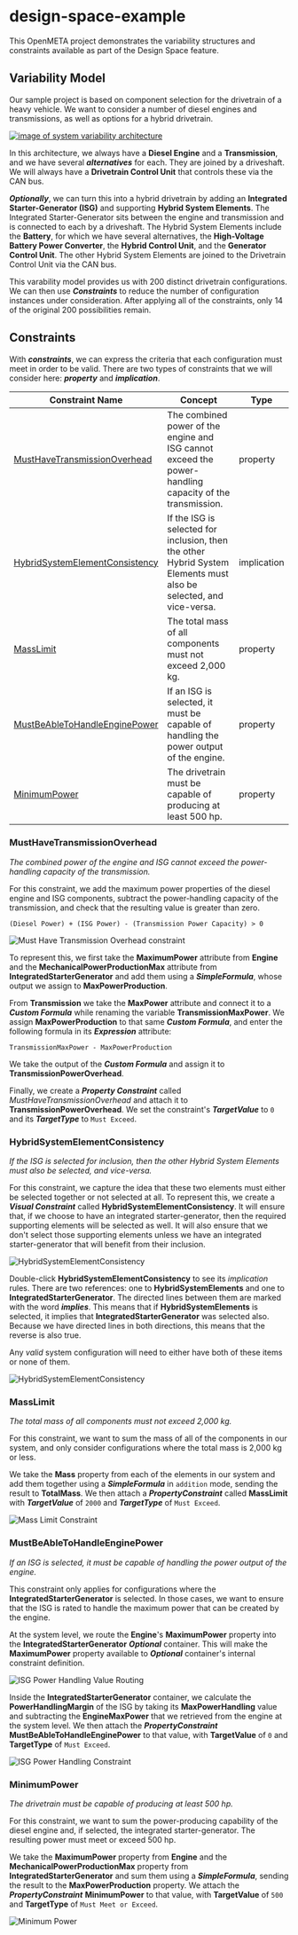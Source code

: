 # design-space-example
This OpenMETA project demonstrates the variability structures and constraints available as part of the Design Space feature.

## Variability Model
Our sample project is based on component selection for the drivetrain of a heavy vehicle. We want to consider a number of diesel engines and transmissions, as well as options for a hybrid drivetrain.

[![image of system variability architecture](images/architecture.svg)](https://docs.google.com/drawings/d/1vpe10HUfPfzYQmR3JW2pXkALklzd0Or0NvBXizgAnLQ/edit?usp=sharing)

In this architecture, we always have a **Diesel Engine** and a **Transmission**, and we have several _**alternatives**_ for each. They are joined by a driveshaft. We will always have a **Drivetrain Control Unit** that controls these via the CAN bus.

_**Optionally**_, we can turn this into a hybrid drivetrain by adding an **Integrated Starter-Generator (ISG)** and supporting **Hybrid System Elements**. The Integrated Starter-Generator sits between the engine and transmission and is connected to each by a driveshaft. The Hybrid System Elements include the **Battery**, for which we have several alternatives, the **High-Voltage Battery Power Converter**, the **Hybrid Control Unit**, and the **Generator Control Unit**. The other Hybrid System Elements are joined to the Drivetrain Control Unit via the CAN bus.

This varability model provides us with 200 distinct drivetrain configurations. We can then use _**Constraints**_ to reduce the number of configuration instances under consideration. After applying all of the constraints, only 14 of the original 200 possibilities remain.

## Constraints
With _**constraints**_, we can express the criteria that each configuration must meet in order to be valid. There are two types of constraints that we will consider here: _**property**_ and _**implication**_.

Constraint Name | Concept | Type
--------------- | ------- | ----
[MustHaveTransmissionOverhead](#musthavetransmissionoverhead) | The combined power of the engine and ISG cannot exceed the power-handling capacity of the transmission. | property
[HybridSystemElementConsistency](#hybridsystemelementconsistency) | If the ISG is selected for inclusion, then the other Hybrid System Elements must also be selected, and vice-versa. | implication
[MassLimit](#masslimit) | The total mass of all components must not exceed 2,000 kg. | property
[MustBeAbleToHandleEnginePower](#mustbeabletohandleenginepower) | If an ISG is selected, it must be capable of handling the power output of the engine. | property
[MinimumPower](#minimumpower) | The drivetrain must be capable of producing at least 500 hp. | property

### MustHaveTransmissionOverhead
_The combined power of the engine and ISG cannot exceed the power-handling capacity of the transmission._

For this constraint, we add the maximum power properties of the diesel engine and ISG components, subtract the power-handling capacity of the transmission, and check that the resulting value is greater than zero.

`(Diesel Power) + (ISG Power) - (Transmission Power Capacity) > 0`

![Must Have Transmission Overhead constraint](images/must_have_transmission_overhead.png)

To represent this, we first take the **MaximumPower** attribute from **Engine** and the **MechanicalPowerProductionMax** attribute from **IntegratedStarterGenerator** and add them using a _**SimpleFormula**_, whose output we assign to **MaxPowerProduction**.

From **Transmission** we take the **MaxPower** attribute and connect it to a _**Custom Formula**_ while renaming the variable **TransmissionMaxPower**. We assign **MaxPowerProduction** to that same _**Custom Formula**_, and enter the following formula in its _**Expression**_ attribute:

`TransmissionMaxPower - MaxPowerProduction`

We take the output of the _**Custom Formula**_ and assign it to **TransmissionPowerOverhead**.

Finally, we create a _**Property Constraint**_ called _MustHaveTransmissionOverhead_ and attach it to **TransmissionPowerOverhead**. We set the constraint's _**TargetValue**_ to `0` and its _**TargetType**_ to `Must Exceed`.

### HybridSystemElementConsistency
_If the ISG is selected for inclusion, then the other Hybrid System Elements must also be selected, and vice-versa._

For this constraint, we capture the idea that these two elements must either be selected together or not selected at all. To represent this, we create a _**Visual Constraint**_ called **HybridSystemElementConsistency**. It will ensure that, if we choose to have an integrated starter-generator, then the required supporting elements will be selected as well. It will also ensure that we don't select those supporting elements unless we have an integrated starter-generator that will benefit from their inclusion.

![HybridSystemElementConsistency](images/select_hybrid_elements.png)

Double-click **HybridSystemElementConsistency** to see its _implication_ rules. There are two references: one to **HybridSystemElements** and one to **IntegratedStarterGenerator**. The directed lines between them are marked with the word _**implies**_. This means that if **HybridSystemElements** is selected, it implies that **IntegratedStarterGenerator** was selected also. Because we have directed lines in both directions, this means that the reverse is also true.

Any _valid_ system configuration will need to either have both of these items or none of them.

![HybridSystemElementConsistency](images/select_hybrid_elements_inside.png)

### MassLimit
_The total mass of all components must not exceed 2,000 kg._

For this constraint, we want to sum the mass of all of the components in our system, and only consider configurations where the total mass is 2,000 kg or less.

We take the **Mass** property from each of the elements in our system and add them together using a _**SimpleFormula**_ in `addition` mode, sending the result to **TotalMass**. We then attach a _**PropertyConstraint**_ called **MassLimit** with _**TargetValue**_ of `2000` and _**TargetType**_ of `Must Exceed`.

![Mass Limit Constraint](images/mass_limit_constraint.png)

### MustBeAbleToHandleEnginePower
_If an ISG is selected, it must be capable of handling the power output of the engine._

This constraint only applies for configurations where the **IntegratedStarterGenerator** is selected. In those cases, we want to ensure that the ISG is rated to handle the maximum power that can be created by the engine.

At the system level, we route the **Engine**'s **MaximumPower** property into the **IntegratedStarterGenerator** _**Optional**_ container. This will make the **MaximumPower** property available to _**Optional**_ container's internal constraint definition.

![ISG Power Handling Value Routing](images/isg-power-handling-value-routing.png)

Inside the **IntegratedStarterGenerator** container, we calculate the **PowerHandlingMargin** of the ISG by taking its **MaxPowerHandling** value and subtracting the **EngineMaxPower** that we retrieved from the engine at the system level. We then attach the _**PropertyConstraint**_ **MustBeAbleToHandleEnginePower** to that value, with **TargetValue** of `0` and **TargetType** of `Must Exceed`.

![ISG Power Handling Constraint](images/isg-power-handling-constraint.png)

### MinimumPower
_The drivetrain must be capable of producing at least 500 hp._

For this constraint, we want to sum the power-producing capability of the diesel engine and, if selected, the integrated starter-generator. The resulting power must meet or exceed 500 hp.

We take the **MaximumPower** property from **Engine** and the **MechanicalPowerProductionMax** property from **IntegratedStarterGenerator** and sum them using a _**SimpleFormula**_, sending the result to the **MaxPowerProduction** property. We attach the _**PropertyConstraint**_ **MinimumPower** to that value, with **TargetValue** of `500` and **TargetType** of `Must Meet or Exceed`.

![Minimum Power](images/minimum-power.png)
